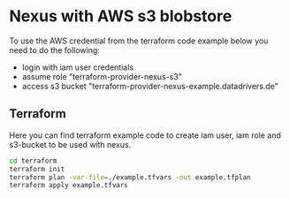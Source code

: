 # Nexus with AWS s3 blobstore

To use the AWS credential from the terraform code example below you need to do the following:

- login with iam user credentials
- assume role "terraform-provider-nexus-s3"
- access s3 bucket "terraform-provider-nexus-example.datadrivers.de"

## Terraform

Here you can find terraform example code to create iam user, iam role and s3-bucket to be used with nexus.

```bash
cd terraform
terraform init
terraform plan -var-file=./example.tfvars -out example.tfplan
terraform apply example.tfvars
